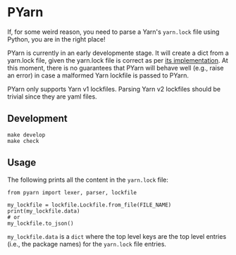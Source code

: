 # PYarn

If, for some weird reason, you need to parse a Yarn's `yarn.lock` file using
Python, you are in the right place!

PYarn is currently in an early developmente stage. It will create a dict from a
yarn.lock file, given the yarn.lock file is correct as per [its
implementation](https://github.com/yarnpkg/yarn/blob/master/src/lockfile/parse.js).
At this moment, there is no guarantees that PYarn will behave well (e.g., raise
an error) in case a malformed Yarn lockfile is passed to PYarn.

PYarn only supports Yarn v1 lockfiles. Parsing Yarn v2 lockfiles should be
trivial since they are yaml files.

## Development

```
make develop
make check
```

## Usage

The following prints all the content in the `yarn.lock` file:

```
from pyarn import lexer, parser, lockfile

my_lockfile = lockfile.Lockfile.from_file(FILE_NAME)
print(my_lockfile.data)
# or
my_lockfile.to_json()
```

`my_lockfile.data` is a `dict` where the top level keys are the top level entries
(i.e., the package names) for the `yarn.lock` file entries.
